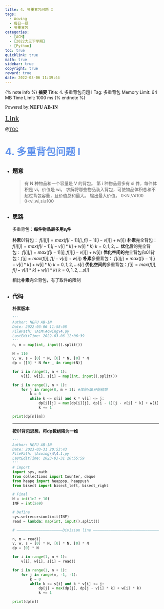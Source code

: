 ```yaml
---
title: 4. 多重背包问题 I
tags:
  - Acwing
  - 每日一题
  - 多重背包
categories:
  - [ACM]
  - [2022大三下学期]
  - [Python]
toc: true
quicklink: true
math: true
sidebar: true
copyright: true
reward: true
date: 2022-03-06 11:39:44
---
```



{% note info %}
**摘要**
Title: 4. 多重背包问题 I
Tag: 多重背包
Memory Limit: 64 MB
Time Limit: 1000 ms
{% endnote %}
<!-- more -->

<font size=3 face=楷体>Powered by:**NEFU AB-IN**</font>

<font color=#FFA500 size=5 face=楷体>[Link](https://www.acwing.com/problem/content/4/)</font>

@[TOC](文章目录)

# <font color=#6495ED size=6>4. 多重背包问题 I</font>

* ## <font size=4 face=粗体>题意</font>

  >有 N 种物品和一个容量是 V 的背包。
  >第 i 种物品最多有 si 件，每件体积是 vi，价值是 wi。
  >求解将哪些物品装入背包，可使物品体积总和不超过背包容量，且价值总和最大。
  >输出最大价值。
  >0<N,V≤100 
  >0<vi,wi,si≤100
  
* ## <font size=4 face=粗体>思路</font>

  多重背包：**每件物品最多用$s_i$件**

  **朴素**01背包：     $f[i][j] = max(f[i - 1][j], f[i - 1][j - v[i]] + w[i])$
  **朴素**完全背包：    $f[i][j] = max(f[i - 1][j - v[i] * k] + w[i] * k)$  $k = 0, 1, 2, ...$
  **优化后**的完全背包： $f[i][j] = max(f[i - 1][j], f[i][j - v[i]] + w[i])$
  **优化空间的**完全背包和01背包：$f[j] = max(f[j], f[j - v[i]] + w[i])$
  **朴素**多重背包：    $f[i][j] = max(f[i - 1][j - v[i] * k] + w[i] * k)$  $k = 0, 1, 2, ... s[i]$
  **优化空间的**多重背包：$f[j] = max(f[j], f[j - v[i] * k] + w[i] * k)$ $k = 0, 1, 2, ... s[i]$

  相比**朴素**完全背包，有了取件的限制
* ## <font size=4 face=粗体>代码</font>

  **朴素版本**
  ```python
  '''
  Author: NEFU AB-IN
  Date: 2022-03-06 11:58:08
  FilePath: \ACM\Acwing\4.py
  LastEditTime: 2022-03-06 12:06:39
  '''
  n, m = map(int, input().split())

  N = 110
  v, w, s = [0] * N, [0] * N, [0] * N
  dp = [[0] * N for _ in range(N)]

  for i in range(1, n + 1):
      v[i], w[i], s[i] = map(int, input().split())

  for i in range(1, n + 1):
      for j in range(0, m + 1): #体积从0开始枚举
          k = 0
          while k <= s[i] and k * v[i] <= j:
              dp[i][j] = max(dp[i][j], dp[i - 1][j - v[i] * k] + w[i] * k)
              k += 1

  print(dp[n][m])
  ```
  ****

  **按01背包思想，将dp数组降为一维**

  ```python
  '''
  Author: NEFU AB-IN
  Date: 2023-03-31 20:53:43
  FilePath: \Acwing\4\4.1.py
  LastEditTime: 2023-03-31 20:55:59
  '''
  # import
  import sys, math
  from collections import Counter, deque
  from heapq import heappop, heappush
  from bisect import bisect_left, bisect_right

  # Final
  N = int(1e2 + 10)
  INF = int(2e9)

  # Define
  sys.setrecursionlimit(INF)
  read = lambda: map(int, input().split())

  # —————————————————————Division line ————————————————————————————————————————

  n, m = read()
  v, w, s = [0] * N, [0] * N, [0] * N
  dp = [0] * N

  for i in range(1, n + 1):
      v[i], w[i], s[i] = read()

  for i in range(1, n + 1):
      for j in range(m, -1, -1):
          k = 0
          while k <= s[i] and k * v[i] <= j:
              dp[j] = max(dp[j], dp[j - v[i] * k] + w[i] * k)
              k += 1

  print(dp[m])
  ```